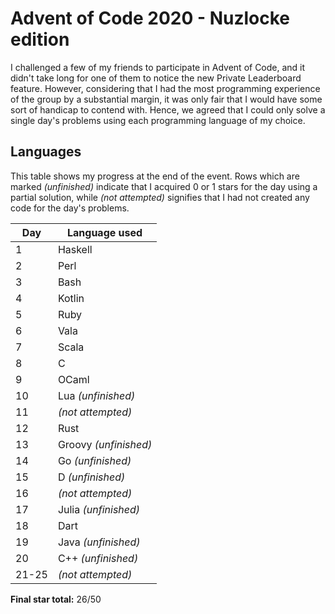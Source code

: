 # Advent of Code 2020 - Nuzlocke edition
I challenged a few of my friends to participate in Advent of Code, and it
didn't take long for one of them to notice the new Private Leaderboard feature.
However, considering that I had the most programming experience of the group by
a substantial margin, it was only fair that I would have some sort of handicap
to contend with. Hence, we agreed that I could only solve a single day's
problems using each programming language of my choice.

## Languages
This table shows my progress at the end of the event. Rows which are marked
*(unfinished)* indicate that I acquired 0 or 1 stars for the day using a
partial solution, while *(not attempted)* signifies that I had not created any
code for the day's problems.

Day|Language used
-|-
1|Haskell
2|Perl
3|Bash
4|Kotlin
5|Ruby
6|Vala
7|Scala
8|C
9|OCaml
10|Lua *(unfinished)*
11|*(not attempted)*
12|Rust
13|Groovy *(unfinished)*
14|Go *(unfinished)*
15|D *(unfinished)*
16|*(not attempted)*
17|Julia *(unfinished)*
18|Dart
19|Java *(unfinished)*
20|C++ *(unfinished)*
21-25|*(not attempted)*

**Final star total:** 26/50
